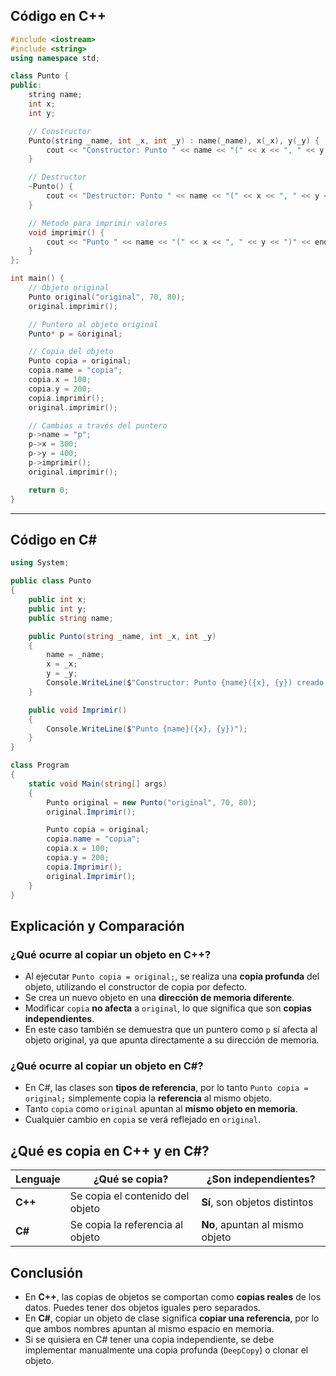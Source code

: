 ## **Código en C++**

```cpp
#include <iostream>
#include <string>
using namespace std;

class Punto {
public:
    string name;
    int x;
    int y;

    // Constructor
    Punto(string _name, int _x, int _y) : name(_name), x(_x), y(_y) {
        cout << "Constructor: Punto " << name << "(" << x << ", " << y << ") creado." << endl;
    }

    // Destructor
    ~Punto() {
        cout << "Destructor: Punto " << name << "(" << x << ", " << y << ") destruido." << endl;
    }

    // Método para imprimir valores
    void imprimir() {
        cout << "Punto " << name << "(" << x << ", " << y << ")" << endl;
    }
};

int main() {
    // Objeto original
    Punto original("original", 70, 80);
    original.imprimir();

    // Puntero al objeto original
    Punto* p = &original;

    // Copia del objeto
    Punto copia = original;
    copia.name = "copia";
    copia.x = 100;
    copia.y = 200;
    copia.imprimir();
    original.imprimir();

    // Cambios a través del puntero
    p->name = "p";
    p->x = 300;
    p->y = 400;
    p->imprimir();
    original.imprimir();

    return 0;
}
```

---

## **Código en C#**

```csharp
using System;

public class Punto
{
    public int x;
    public int y;
    public string name;

    public Punto(string _name, int _x, int _y)
    {
        name = _name;
        x = _x;
        y = _y;
        Console.WriteLine($"Constructor: Punto {name}({x}, {y}) creado.");
    }

    public void Imprimir()
    {
        Console.WriteLine($"Punto {name}({x}, {y})");
    }
}

class Program
{
    static void Main(string[] args)
    {
        Punto original = new Punto("original", 70, 80);
        original.Imprimir();

        Punto copia = original;
        copia.name = "copia";
        copia.x = 100;
        copia.y = 200;
        copia.Imprimir();
        original.Imprimir();
    }
}
```

## **Explicación y Comparación**

### **¿Qué ocurre al copiar un objeto en C++?**

- Al ejecutar `Punto copia = original;`, se realiza una **copia profunda** del objeto, utilizando el constructor de copia por defecto.
- Se crea un nuevo objeto en una **dirección de memoria diferente**.
- Modificar `copia` **no afecta** a `original`, lo que significa que son **copias independientes**.
- En este caso también se demuestra que un puntero como `p` sí afecta al objeto original, ya que apunta directamente a su dirección de memoria.

### **¿Qué ocurre al copiar un objeto en C#?**

- En C#, las clases son **tipos de referencia**, por lo tanto `Punto copia = original;` simplemente copia la **referencia** al mismo objeto.
- Tanto `copia` como `original` apuntan al **mismo objeto en memoria**.
- Cualquier cambio en `copia` se verá reflejado en `original`.

## **¿Qué es copia en C++ y en C#?**

| Lenguaje | ¿Qué se copia?                        | ¿Son independientes?              |
|----------|---------------------------------------|-----------------------------------|
| **C++**  | Se copia el contenido del objeto      | **Sí**, son objetos distintos     |
| **C#**   | Se copia la referencia al objeto      | **No**, apuntan al mismo objeto   |

## **Conclusión**

- En **C++**, las copias de objetos se comportan como **copias reales** de los datos. Puedes tener dos objetos iguales pero separados.
- En **C#**, copiar un objeto de clase significa **copiar una referencia**, por lo que ambos nombres apuntan al mismo espacio en memoria.
- Si se quisiera en C# tener una copia independiente, se debe implementar manualmente una copia profunda (`DeepCopy`) o clonar el objeto.
